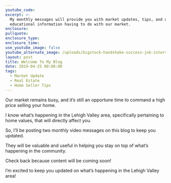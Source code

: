 ```yaml
---
youtube_code:
excerpt: >-
  My monthly messages will provide you with market updates, tips, and other
  educational information having to do with our market.
enclosure:
pullquote:
enclosure_type:
enclosure_time:
use_youtube_image: false
youtube_alternate_image: /uploads/bigstock-handshake-success-job-intervie-254790886.jpg
layout: post
title: Welcome To My Blog
date: 2019-04-25 00:00:00
tags:
  - Market Update
  - Real Estate
  - Home Seller Tips
---
```


Our market remains busy, and it’s still an opportune time to command a high price selling your home.

I know what’s happening in the Lehigh Valley area, specifically pertaining to home values, that will directly affect you.

So, I’ll be posting two monthly video messages on this blog to keep you updated.

They will be valuable and useful in helping you stay on top of what’s happening in the community.

Check back because content will be coming soon\!

I’m excited to keep you updated on what’s happening in the Lehigh Valley area\!